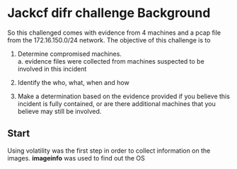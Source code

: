 # Jackcf difr challenge Background

So this challenged comes with evidence from 4 machines and a pcap file from the 172.16.150.0/24 network.
The objective of this challenge is to 
1. Determine compromised machines.  
	a. evidence files were collected from machines suspected to be involved in this incident
	
2. Identify the who, what, when and how

3. Make a determination based on the evidence provided if you 
believe this incident is fully contained, or are there additional machines that you believe may still be involved.

## Start
Using volatility was the first step in order to collect information on the images. **imageinfo** was used to find out the OS
